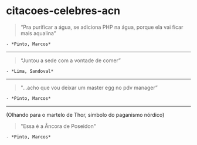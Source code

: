 # citacoes-celebres-acn

> “Pra purificar a água, se adiciona PHP na água, porque ela vai ficar mais aqualina”

    - *Pinto, Marcos*

---

> “Juntou a sede com a vontade de comer”

    - *Lima, Sandoval*

---

> "...acho que vou deixar um master egg no pdv manager”

    - *Pinto, Marcos*

---

(Olhando para o martelo de Thor, símbolo do paganismo nórdico)
> "Essa é a Âncora de Poseidon"

    - *Pinto, Marcos*
